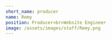 ```yaml
---
short_name: producer
name: Remy
position: Producer<br>Website Engineer
image: /assets/images/staff/Remy.png
---
```

